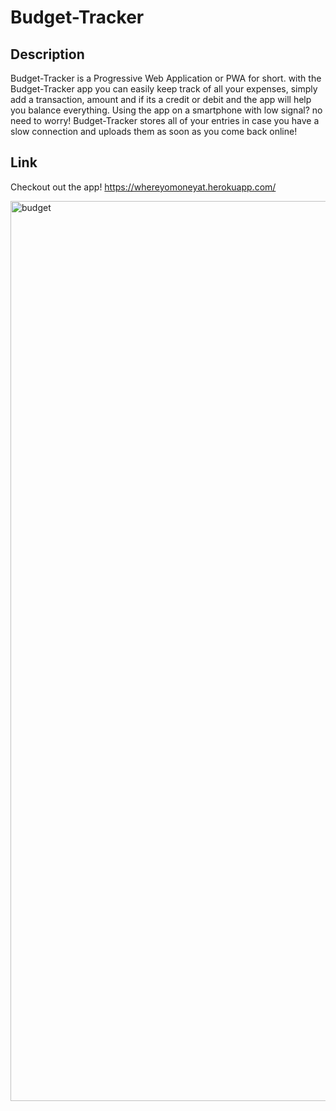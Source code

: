 # Budget-Tracker

## Description

Budget-Tracker is a Progressive Web Application or PWA for short. with the Budget-Tracker app you can easily keep track of all your expenses, simply add a transaction, amount and if its a credit or debit and the app will help you balance everything. Using the app on a smartphone with low signal? no need to worry! Budget-Tracker stores all of your entries in case you have a slow connection and uploads them as soon as you come back online!

## Link

Checkout out the app!
https://whereyomoneyat.herokuapp.com/

<img width="1440" alt="budget" src="https://user-images.githubusercontent.com/90392805/159102317-5cd127e1-0010-4102-afb2-142bb7b88541.png">
